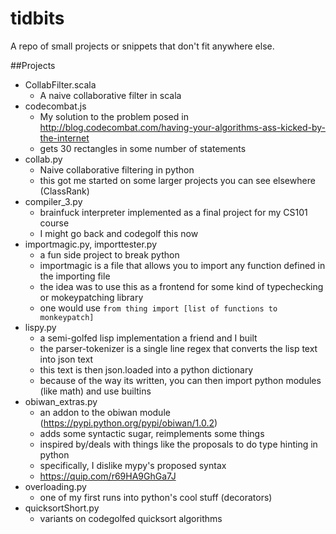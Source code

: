 tidbits
=======

A repo of small projects or snippets that don't fit anywhere else.

##Projects

 - CollabFilter.scala
    - A naive collaborative filter in scala
 - codecombat.js
    - My solution to the problem posed in http://blog.codecombat.com/having-your-algorithms-ass-kicked-by-the-internet
    - gets 30 rectangles in some number of statements
 - collab.py
    - Naive collaborative filtering in python
    - this got me started on some larger projects you can see elsewhere (ClassRank)
 - compiler_3.py
    - brainfuck interpreter implemented as a final project for my CS101 course
    - I might go back and codegolf this now
 - importmagic.py, importtester.py
    - a fun side project to break python
    - importmagic is a file that allows you to import any function defined in the importing file
    - the idea was to use this as a frontend for some kind of typechecking or mokeypatching library
    - one would use `from thing import [list of functions to monkeypatch]`
 - lispy.py
    - a semi-golfed lisp implementation a friend and I built
    - the parser-tokenizer is a single line regex that converts the lisp text into json text
    - this text is then json.loaded into a python dictionary
    - because of the way its written, you can then import python modules (like math) and use builtins
 - obiwan_extras.py
    - an addon to the obiwan module (https://pypi.python.org/pypi/obiwan/1.0.2)
    - adds some syntactic sugar, reimplements some things
    - inspired by/deals with things like the proposals to do type hinting in python
    - specifically, I dislike mypy's proposed syntax
    - https://quip.com/r69HA9GhGa7J
 - overloading.py
    - one of my first runs into python's cool stuff (decorators)
 - quicksortShort.py
    - variants on codegolfed quicksort algorithms
